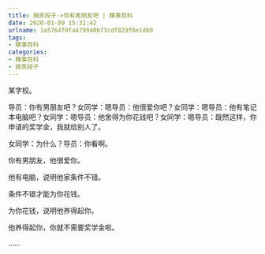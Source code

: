 ```yaml
---
title: 搞笑段子->你有男朋友吧 | 糗事百科
date: 2020-01-09 15:31:42
urlname: 1a5764f0fa479940b73cdf829f0e1d60
tags: 
- 糗事百科
categories:
- 糗事百科
- 搞笑段子
---
```

某字校。

导员：你有男朋友吧？女同学：嗯导员：他很爱你吧？女同学：嗯导员：他有笔记本电脑吧？女同学：嗯导员：他舍得为你花钱吧？女同学：嗯导员：既然这样，你申请的奖学金，我就给别人了。

女同学：为什么？导员：你看啊。

你有男朋友，他很爱你。

他有电脑，说明他家条件不错。

条件不错才能为你花钱。

为你花钱，说明他养得起你。

他养得起你，你就不需要奖学金啦。

……


